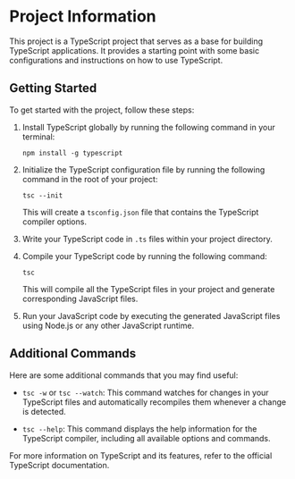 # Project Information

This project is a TypeScript project that serves as a base for building TypeScript applications. It provides a starting point with some basic configurations and instructions on how to use TypeScript.

## Getting Started

To get started with the project, follow these steps:

1. Install TypeScript globally by running the following command in your terminal:

   ```shell
   npm install -g typescript
   ```

2. Initialize the TypeScript configuration file by running the following command in the root of your project:

   ```shell
   tsc --init
   ```

   This will create a `tsconfig.json` file that contains the TypeScript compiler options.

3. Write your TypeScript code in `.ts` files within your project directory.

4. Compile your TypeScript code by running the following command:

   ```shell
   tsc
   ```

   This will compile all the TypeScript files in your project and generate corresponding JavaScript files.

5. Run your JavaScript code by executing the generated JavaScript files using Node.js or any other JavaScript runtime.

## Additional Commands

Here are some additional commands that you may find useful:

- `tsc -w` or `tsc --watch`: This command watches for changes in your TypeScript files and automatically recompiles them whenever a change is detected.

- `tsc --help`: This command displays the help information for the TypeScript compiler, including all available options and commands.

For more information on TypeScript and its features, refer to the official TypeScript documentation.
